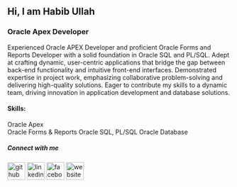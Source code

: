 ## Hi, I am Habib Ullah
### Oracle Apex Developer

Experienced Oracle APEX Developer and proficient Oracle Forms and Reports Developer with a solid foundation in Oracle SQL and PL/SQL. Adept at crafting dynamic, user-centric applications that bridge the gap between back-end functionality and intuitive front-end interfaces. Demonstrated expertise in project work, emphasizing collaborative problem-solving and delivering high-quality solutions. Eager to contribute my skills to a dynamic team, driving innovation in application development and database solutions.

#### Skills: 
Oracle Apex <br>
Oracle Forms & Reports
Oracle SQL, PL/SQL
Oracle Database

##### Connect with me 


[<img src='https://cdn.jsdelivr.net/npm/simple-icons@3.0.1/icons/github.svg' alt='github' height='40'>](https://github.com/https://github.com/habib8m)  [<img src='https://cdn.jsdelivr.net/npm/simple-icons@3.0.1/icons/linkedin.svg' alt='linkedin' height='40'>](https://www.linkedin.com/in/https://www.linkedin.com/in/habib8m//)  [<img src='https://cdn.jsdelivr.net/npm/simple-icons@3.0.1/icons/facebook.svg' alt='facebook' height='40'>](https://www.facebook.com/https://www.facebook.com/habib8m)  [<img src='https://cdn.jsdelivr.net/npm/simple-icons@3.0.1/icons/icloud.svg' alt='website' height='40'>](https://sites.google.com/view/habib8m/home)  

